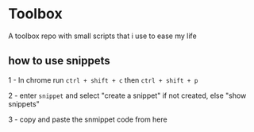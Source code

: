 # Toolbox
A toolbox repo with small scripts that i use to ease my life

## how to use snippets
1 - In chrome run `ctrl + shift + c` then `ctrl + shift + p`

2 - enter `snippet` and select "create a snippet" if not created, else "show snippets"

3 - copy and paste the snmippet code from here

